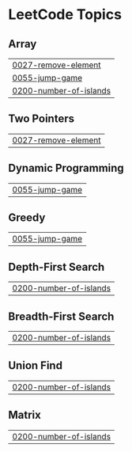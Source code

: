 

<!---LeetCode Topics Start-->
# LeetCode Topics
## Array
|  |
| ------- |
| [0027-remove-element](https://github.com/neuralakarshit/leetcodewithAkarshit/tree/master/0027-remove-element) |
| [0055-jump-game](https://github.com/neuralakarshit/leetcodewithAkarshit/tree/master/0055-jump-game) |
| [0200-number-of-islands](https://github.com/neuralakarshit/leetcodewithAkarshit/tree/master/0200-number-of-islands) |
## Two Pointers
|  |
| ------- |
| [0027-remove-element](https://github.com/neuralakarshit/leetcodewithAkarshit/tree/master/0027-remove-element) |
## Dynamic Programming
|  |
| ------- |
| [0055-jump-game](https://github.com/neuralakarshit/leetcodewithAkarshit/tree/master/0055-jump-game) |
## Greedy
|  |
| ------- |
| [0055-jump-game](https://github.com/neuralakarshit/leetcodewithAkarshit/tree/master/0055-jump-game) |
## Depth-First Search
|  |
| ------- |
| [0200-number-of-islands](https://github.com/neuralakarshit/leetcodewithAkarshit/tree/master/0200-number-of-islands) |
## Breadth-First Search
|  |
| ------- |
| [0200-number-of-islands](https://github.com/neuralakarshit/leetcodewithAkarshit/tree/master/0200-number-of-islands) |
## Union Find
|  |
| ------- |
| [0200-number-of-islands](https://github.com/neuralakarshit/leetcodewithAkarshit/tree/master/0200-number-of-islands) |
## Matrix
|  |
| ------- |
| [0200-number-of-islands](https://github.com/neuralakarshit/leetcodewithAkarshit/tree/master/0200-number-of-islands) |
<!---LeetCode Topics End-->